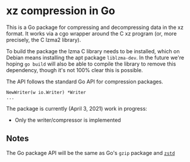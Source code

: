 # xz compression in Go

This is a Go package for compressing and decompressing data in the xz format.
It works via a cgo wrapper around the C xz program (or, more precisely, the C lzma2 library).

To build the package the lzma C library needs to be installed, which
on Debian means installing the apt package `liblzma-dev`.
In the future we're hoping `go build` will also be able to compile the
library to remove this dependency, though it's not 100% clear this is 
possible.

The API follows the standard Go API for compression packages.

```
NewWriter(w io.Writer) *Writer
...
```

The package is currently (April 3, 2021) work in progress:

- Only the writer/compressor is implemented



## Notes

The Go package API will be the same as Go's `gzip` package
and [`zstd`](https://github.com/DataDog/zstd)

